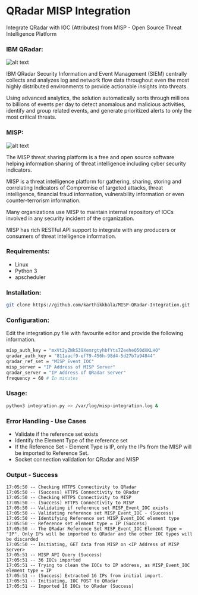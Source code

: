 # QRadar MISP Integration
Integrate QRadar with IOC (Attributes) from MISP - Open Source Threat Intelligence Platform

### IBM QRadar:
 
![alt text](https://www.threatconnect.com/wp-content/uploads/QRadar-logo-Website.png "IBM QRadar")

IBM QRadar Security Information and Event Management (SIEM) centrally collects and analyzes log and network flow data throughout even the most highly distributed environments to provide actionable insights into threats.

Using advanced analytics, the solution automatically sorts through millions to billions of events per day to detect anomalous and malicious activities, identify and group related events, and generate prioritized alerts to only the most critical threats.

### MISP:

![alt text](https://raw.githubusercontent.com/MISP/MISP/2.4/INSTALL/logos/misp-logo.png "MISP")

The MISP threat sharing platform is a free and open source software helping information sharing of threat intelligence including cyber security indicators.

MISP is a threat intelligence platform for gathering, sharing, storing and correlating Indicators of Compromise of targeted attacks, threat intelligence, financial fraud information, vulnerability information or even counter-terrorism information.

Many organizations use MISP to maintain internal repository of IOCs involved in any security incident of the organization.

MISP has rich RESTful API support to integrate with any producers or consumers of threat intelligence information.

### Requirements:

 - Linux
 - Python 3 
 - apscheduler
 
### Installation:
```sh
git clone https://github.com/karthikkbala/MISP-QRadar-Integration.git
```

### Configuration:

Edit the integration.py file with favourite editor and provide the following information.

```sh
misp_auth_key = "mxVt2yZWkS39XemrgtyhbfYts7ZeeheQ50dXKLHO"
qradar_auth_key = "811aacf9-ef79-456h-98d4-5d27b7a94844"
qradar_ref_set = "MISP_Event_IOC"
misp_server = "IP Address of MISP Server"
qradar_server = "IP Address of QRadar Server"
frequency = 60 # In minutes
```

### Usage:
```sh
python3 integration.py >> /var/log/misp-integration.log &
```

### Error Handling - Use Cases
 - Validate if the reference set exists
 - Identify the Element Type of the reference set
 - If the Reference Set - Element Type is IP, only the IPs from the MISP will be imported to Reference Set.
 - Socket connection validation for QRadar and MISP

### Output - Success

```
17:05:50 -- Checking HTTPS Connectivity to QRadar
17:05:50 -- (Success) HTTPS Connectivity to QRadar
17:05:50 -- Checking HTTPS Connectivity to MISP
17:05:50 -- (Success) HTTPS Connectivity to MISP
17:05:50 -- Validating if reference set MISP_Event_IOC exists
17:05:50 -- Validating reference set MISP_Event_IOC - (Success)
17:05:50 -- Identifying Reference set MISP_Event_IOC element type
17:05:50 -- Reference set element type = IP (Success)
17:05:50 -- The QRadar Reference Set MISP_Event_IOC Element Type = "IP". Only IPs will be imported to QRadar and the other IOC types will be discarded
17:05:50 -- Initiating, GET data from MISP on <IP Address of MISP Server>
17:05:51 -- MISP API Query (Success)
17:05:51 -- 36 IOCs imported
17:05:51 -- Trying to clean the IOCs to IP address, as MISP_Event_IOC element type = IP
17:05:51 -- (Success) Extracted 16 IPs from initial import.
17:05:51 -- Initiating, IOC POST to QRadar
17:05:51 -- Imported 16 IOCs to QRadar (Success)
```
